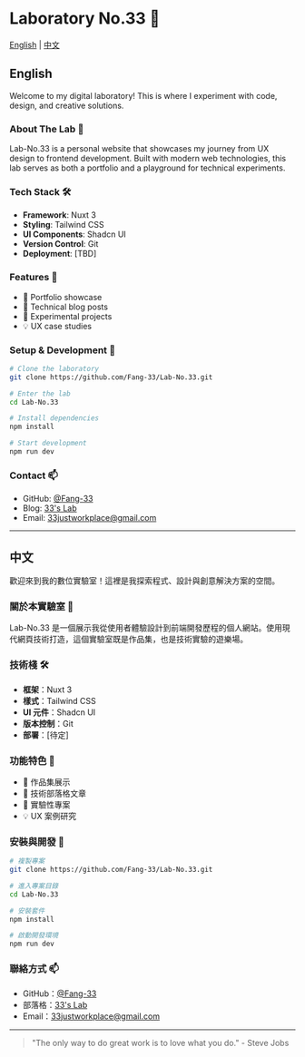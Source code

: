 # Laboratory No.33 🧪

[English](#english) | [中文](#中文)

## English

Welcome to my digital laboratory! This is where I experiment with code, design, and creative solutions.

### About The Lab 🔬

Lab-No.33 is a personal website that showcases my journey from UX design to frontend development. Built with modern web technologies, this lab serves as both a portfolio and a playground for technical experiments.

### Tech Stack 🛠️

- **Framework**: Nuxt 3
- **Styling**: Tailwind CSS
- **UI Components**: Shadcn UI
- **Version Control**: Git
- **Deployment**: [TBD]

### Features 🌟

- 🎨 Portfolio showcase
- 📝 Technical blog posts
- 🧪 Experimental projects
- 💡 UX case studies

### Setup & Development 🚀

```bash
# Clone the laboratory
git clone https://github.com/Fang-33/Lab-No.33.git

# Enter the lab
cd Lab-No.33

# Install dependencies
npm install

# Start development
npm run dev
```

### Contact 📫

- GitHub: [@Fang-33](https://github.com/Fang-33)
- Blog: [33's Lab](https://33s-lab.gitbook.io/33s-lab)
- Email: 33justworkplace@gmail.com

---

## 中文

歡迎來到我的數位實驗室！這裡是我探索程式、設計與創意解決方案的空間。

### 關於本實驗室 🔬

Lab-No.33 是一個展示我從使用者體驗設計到前端開發歷程的個人網站。使用現代網頁技術打造，這個實驗室既是作品集，也是技術實驗的遊樂場。

### 技術棧 🛠️

- **框架**：Nuxt 3
- **樣式**：Tailwind CSS
- **UI 元件**：Shadcn UI
- **版本控制**：Git
- **部署**：[待定]

### 功能特色 🌟

- 🎨 作品集展示
- 📝 技術部落格文章
- 🧪 實驗性專案
- 💡 UX 案例研究

### 安裝與開發 🚀

```bash
# 複製專案
git clone https://github.com/Fang-33/Lab-No.33.git

# 進入專案目錄
cd Lab-No.33

# 安裝套件
npm install

# 啟動開發環境
npm run dev
```

### 聯絡方式 📫

- GitHub：[@Fang-33](https://github.com/Fang-33)
- 部落格：[33's Lab](https://33s-lab.gitbook.io/33s-lab)
- Email：33justworkplace@gmail.com

---
> "The only way to do great work is to love what you do." - Steve Jobs
